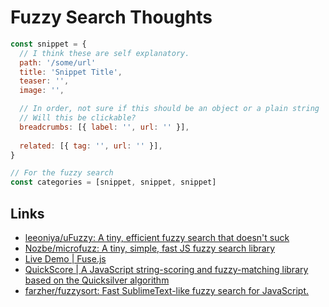 # Fuzzy Search Thoughts
```js
const snippet = {
  // I think these are self explanatory.
  path: '/some/url'
  title: 'Snippet Title',
  teaser: '',
  image: '',

  // In order, not sure if this should be an object or a plain string
  // Will this be clickable?
  breadcrumbs: [{ label: '', url: '' }],
  
  related: [{ tag: '', url: '' }],
}

// For the fuzzy search
const categories = [snippet, snippet, snippet]
```

## Links
- [leeoniya/uFuzzy: A tiny, efficient fuzzy search that doesn't suck](https://github.com/leeoniya/uFuzzy)
- [Nozbe/microfuzz: A tiny, simple, fast JS fuzzy search library](https://github.com/Nozbe/microfuzz)
- [Live Demo | Fuse.js](https://www.fusejs.io/demo.html)
- [QuickScore | A JavaScript string-scoring and fuzzy-matching library based on the Quicksilver algorithm](https://fwextensions.github.io/quick-score-demo/#demo)
- [farzher/fuzzysort: Fast SublimeText-like fuzzy search for JavaScript.](https://github.com/farzher/fuzzysort)
